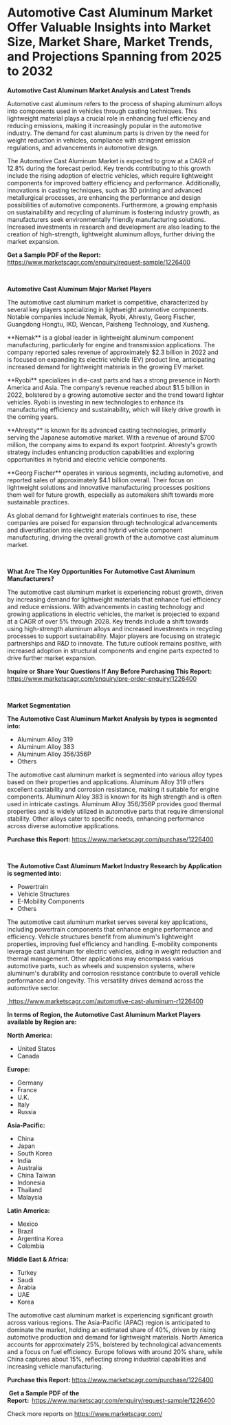 <p><h1>Automotive Cast Aluminum Market Offer Valuable Insights into Market Size, Market Share, Market Trends, and Projections Spanning from 2025 to 2032</h1></p><p><strong>Automotive Cast Aluminum Market Analysis and Latest Trends</strong></p>
<p><p>Automotive cast aluminum refers to the process of shaping aluminum alloys into components used in vehicles through casting techniques. This lightweight material plays a crucial role in enhancing fuel efficiency and reducing emissions, making it increasingly popular in the automotive industry. The demand for cast aluminum parts is driven by the need for weight reduction in vehicles, compliance with stringent emission regulations, and advancements in automotive design.</p><p>The Automotive Cast Aluminum Market is expected to grow at a CAGR of 12.8% during the forecast period. Key trends contributing to this growth include the rising adoption of electric vehicles, which require lightweight components for improved battery efficiency and performance. Additionally, innovations in casting techniques, such as 3D printing and advanced metallurgical processes, are enhancing the performance and design possibilities of automotive components. Furthermore, a growing emphasis on sustainability and recycling of aluminum is fostering industry growth, as manufacturers seek environmentally friendly manufacturing solutions. Increased investments in research and development are also leading to the creation of high-strength, lightweight aluminum alloys, further driving the market expansion.</p></p>
<p><strong>Get a Sample PDF of the Report:&nbsp;</strong> <a href="https://www.marketscagr.com/enquiry/request-sample/1226400?utm_campaign=3534&utm_medium=2&utm_source=Github&utm_content=ia&utm_term=31032025&utm_id=automotive-cast-aluminum">https://www.marketscagr.com/enquiry/request-sample/1226400</a></p>
<p>&nbsp;</p>
<p><strong>Automotive Cast Aluminum Major Market Players</strong></p>
<p><p>The automotive cast aluminum market is competitive, characterized by several key players specializing in lightweight automotive components. Notable companies include Nemak, Ryobi, Ahresty, Georg Fischer, Guangdong Hongtu, IKD, Wencan, Paisheng Technology, and Xusheng.</p><p>**Nemak** is a global leader in lightweight aluminum component manufacturing, particularly for engine and transmission applications. The company reported sales revenue of approximately $2.3 billion in 2022 and is focused on expanding its electric vehicle (EV) product line, anticipating increased demand for lightweight materials in the growing EV market.</p><p>**Ryobi** specializes in die-cast parts and has a strong presence in North America and Asia. The company’s revenue reached about $1.5 billion in 2022, bolstered by a growing automotive sector and the trend toward lighter vehicles. Ryobi is investing in new technologies to enhance its manufacturing efficiency and sustainability, which will likely drive growth in the coming years.</p><p>**Ahresty** is known for its advanced casting technologies, primarily serving the Japanese automotive market. With a revenue of around $700 million, the company aims to expand its export footprint. Ahresty's growth strategy includes enhancing production capabilities and exploring opportunities in hybrid and electric vehicle components.</p><p>**Georg Fischer** operates in various segments, including automotive, and reported sales of approximately $4.1 billion overall. Their focus on lightweight solutions and innovative manufacturing processes positions them well for future growth, especially as automakers shift towards more sustainable practices.</p><p>As global demand for lightweight materials continues to rise, these companies are poised for expansion through technological advancements and diversification into electric and hybrid vehicle component manufacturing, driving the overall growth of the automotive cast aluminum market.</p></p>
<p>&nbsp;</p>
<p><strong>What Are The Key Opportunities For Automotive Cast Aluminum Manufacturers?</strong></p>
<p><p>The automotive cast aluminum market is experiencing robust growth, driven by increasing demand for lightweight materials that enhance fuel efficiency and reduce emissions. With advancements in casting technology and growing applications in electric vehicles, the market is projected to expand at a CAGR of over 5% through 2028. Key trends include a shift towards using high-strength aluminum alloys and increased investments in recycling processes to support sustainability. Major players are focusing on strategic partnerships and R&D to innovate. The future outlook remains positive, with increased adoption in structural components and engine parts expected to drive further market expansion.</p></p>
<p><strong>Inquire or Share Your Questions If Any Before Purchasing This Report:</strong> <a href="https://www.marketscagr.com/enquiry/pre-order-enquiry/1226400?utm_campaign=3534&utm_medium=2&utm_source=Github&utm_content=ia&utm_term=31032025&utm_id=automotive-cast-aluminum">https://www.marketscagr.com/enquiry/pre-order-enquiry/1226400</a></p>
<p>&nbsp;</p>
<p><strong>Market Segmentation</strong></p>
<p><strong>The Automotive Cast Aluminum Market Analysis by types is segmented into:</strong></p>
<p><ul><li>Aluminum Alloy 319</li><li>Aluminum Alloy 383</li><li>Aluminum Alloy 356/356P</li><li>Others</li></ul></p>
<p><p>The automotive cast aluminum market is segmented into various alloy types based on their properties and applications. Aluminum Alloy 319 offers excellent castability and corrosion resistance, making it suitable for engine components. Aluminum Alloy 383 is known for its high strength and is often used in intricate castings. Aluminum Alloy 356/356P provides good thermal properties and is widely utilized in automotive parts that require dimensional stability. Other alloys cater to specific needs, enhancing performance across diverse automotive applications.</p></p>
<p><strong>Purchase this Report:&nbsp;</strong><a href="https://www.marketscagr.com/purchase/1226400?utm_campaign=3534&utm_medium=2&utm_source=Github&utm_content=ia&utm_term=31032025&utm_id=automotive-cast-aluminum">https://www.marketscagr.com/purchase/1226400</a></p>
<p>&nbsp;</p>
<p><strong>The Automotive Cast Aluminum Market Industry Research by Application is segmented into:</strong></p>
<p><ul><li>Powertrain</li><li>Vehicle Structures</li><li>E-Mobility Components</li><li>Others</li></ul></p>
<p><p>The automotive cast aluminum market serves several key applications, including powertrain components that enhance engine performance and efficiency. Vehicle structures benefit from aluminum's lightweight properties, improving fuel efficiency and handling. E-mobility components leverage cast aluminum for electric vehicles, aiding in weight reduction and thermal management. Other applications may encompass various automotive parts, such as wheels and suspension systems, where aluminum's durability and corrosion resistance contribute to overall vehicle performance and longevity. This versatility drives demand across the automotive sector.</p></p>
<p><a href="https://www.marketscagr.com/automotive-cast-aluminum-r1226400?utm_campaign=3534&utm_medium=2&utm_source=Github&utm_content=ia&utm_term=31032025&utm_id=automotive-cast-aluminum">&nbsp;https://www.marketscagr.com/automotive-cast-aluminum-r1226400</a></p>
<p><strong>In terms of Region, the Automotive Cast Aluminum Market Players available by Region are:</strong></p>
<p>
    <p> <strong> North America: </strong>
        <ul>
            <li>United States</li>
            <li>Canada</li>
        </ul>
        </p> 
    <p> <strong> Europe: </strong>
        <ul>
            <li>Germany</li>
            <li>France</li>
            <li>U.K.</li>
            <li>Italy</li>
            <li>Russia</li>
        </ul>
        </p> 
    <p> <strong> Asia-Pacific: </strong>
        <ul>
            <li>China</li>
            <li>Japan</li>
            <li>South Korea</li>
            <li>India</li>
            <li>Australia</li>
            <li>China Taiwan</li>
            <li>Indonesia</li>
            <li>Thailand</li>
            <li>Malaysia</li>
        </ul>
        </p> 
    <p> <strong> Latin America: </strong>
        <ul>
            <li>Mexico</li>
            <li>Brazil</li>
            <li>Argentina Korea</li>
            <li>Colombia</li>
        </ul>
        </p> 
    <p> <strong> Middle East & Africa: </strong>
        <ul>
            <li>Turkey</li>
            <li>Saudi</li>
            <li>Arabia</li>
            <li>UAE</li>
            <li>Korea</li>
        </ul>
    </p>
    </p>
<p><p>The automotive cast aluminum market is experiencing significant growth across various regions. The Asia-Pacific (APAC) region is anticipated to dominate the market, holding an estimated share of 40%, driven by rising automotive production and demand for lightweight materials. North America accounts for approximately 25%, bolstered by technological advancements and a focus on fuel efficiency. Europe follows with around 20% share, while China captures about 15%, reflecting strong industrial capabilities and increasing vehicle manufacturing.</p></p>
<p><strong>Purchase this Report: </strong><a href="https://www.marketscagr.com/purchase/1226400?utm_campaign=3534&utm_medium=2&utm_source=Github&utm_content=ia&utm_term=31032025&utm_id=automotive-cast-aluminum">https://www.marketscagr.com/purchase/1226400</a></p>
<p>&nbsp;<strong>Get a Sample PDF of the Report:&nbsp;&nbsp;</strong><a href="https://www.marketscagr.com/enquiry/request-sample/1226400?utm_campaign=3534&utm_medium=2&utm_source=Github&utm_content=ia&utm_term=31032025&utm_id=automotive-cast-aluminum">https://www.marketscagr.com/enquiry/request-sample/1226400</a></p>
<p><strong></strong></p>
<p>Check more reports on <a href="https://www.marketscagr.com/?utm_campaign=3534&utm_medium=2&utm_source=Github&utm_content=ia&utm_term=31032025&utm_id=automotive-cast-aluminum">https://www.marketscagr.com/</a></p>